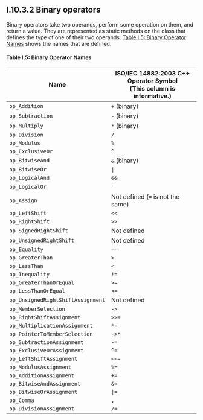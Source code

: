 ## I.10.3.2 Binary operators

Binary operators take two operands, perform some operation on them, and return a value. They are represented as static methods on the class that defines the type of one of their two operands. [Table I.5: Binary Operator Names](#todo-missing-hyperlink) shows the names that are defined.

#### Table I.5: Binary Operator Names

 Name | ISO/IEC 14882:2003 C++ Operator Symbol<br>(This column is informative.)
 ---- | ----
 `op_Addition` | `+` (binary)
 `op_Subtraction` | `-` (binary)
 `op_Multiply` | `*` (binary)
 `op_Division` | `/`
 `op_Modulus` | `%`
 `op_ExclusiveOr` | `^`
 `op_BitwiseAnd` | `&` (binary)
 `op_BitwiseOr` | `\|`
 `op_LogicalAnd` | `&&`
 `op_LogicalOr` | `||`
 `op_Assign` | Not defined (`=` is not the same)
 `op_LeftShift` | `<<`
 `op_RightShift` | `>>`
 `op_SignedRightShift` | Not defined
 `op_UnsignedRightShift` | Not defined
 `op_Equality` | `==`
 `op_GreaterThan` | `>`
 `op_LessThan` | `<`
 `op_Inequality` | `!=`
 `op_GreaterThanOrEqual` | `>=`
 `op_LessThanOrEqual` | `<=`
 `op_UnsignedRightShiftAssignment` | Not defined
 `op_MemberSelection` | `->`
 `op_RightShiftAssignment` | `>>=`
 `op_MultiplicationAssignment` | `*=`
 `op_PointerToMemberSelection` | `->*`
 `op_SubtractionAssignment` | `-=`
 `op_ExclusiveOrAssignment` | `^=`
 `op_LeftShiftAssignment` | `<<=`
 `op_ModulusAssignment` | `%=`
 `op_AdditionAssignment` | `+=`
 `op_BitwiseAndAssignment` | `&=`
 `op_BitwiseOrAssignment` | `\|=`
 `op_Comma` | `,`
 `op_DivisionAssignment` | `/=`
